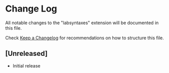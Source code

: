 # Change Log

All notable changes to the "labsyntaxes" extension will be documented in this file.

Check [Keep a Changelog](http://keepachangelog.com/) for recommendations on how to structure this file.

## [Unreleased]

- Initial release